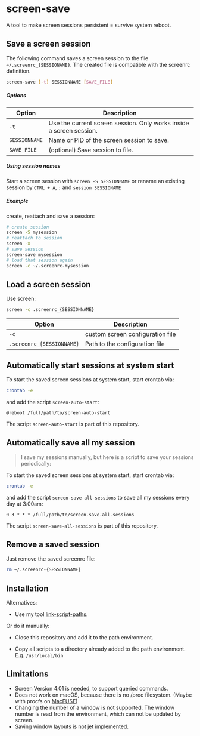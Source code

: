 # screen-save

A tool to make screen sessions persistent = survive system reboot.

## Save a screen session

The following command saves a screen session to the file `~/.screenrc_{SESSIONAME}`. The created file is compatible with the screenrc definition.

```sh
screen-save [-t] SESSIONNAME [SAVE_FILE]
```

##### Options
<table>
  <thead>
  <tr>
    <th>Option</th>
    <th>Description</th>
  </tr>
  </thead>
  <tbody>
  <tr>
    <td><code>-t</code></td>
    <td>Use the current screen session. Only works inside a screen session.</td>
  </tr>
  <tr>
    <td><code>SESSIONNAME</code></td>
    <td>Name or PID of the screen session to save.</td>
  </tr>
  <tr>
    <td><code>SAVE_FILE</code></td>
    <td>(optional) Save session to file.</td>
  </tr>
  </tbody>
</table>

##### Using session names
Start a screen session with <code>screen -S SESSIONNAME</code> or rename an existing session by <code>CTRL + A</code>, <code>:</code> and <code>session SESSIONAME</code>

##### Example

create, reattach and save a session:

```sh
# create session
screen -S mysession
# reattach to session
screen -x
# save session
screen-save mysession
# load that session again
screen -c ~/.screenrc-mysession
```

## Load a screen session

Use screen:

```sh
screen -c .screenrc_{SESSIONNAME}
```

<table>
  <thead>
  <tr>
    <th>Option</th>
    <th>Description</th>
  </tr>
  </thead>
  <tbody>
  <tr>
    <td><code>-c</code></td>
    <td>custom screen configuration file</td>
  </tr>
  <tr>
    <td><code>.screenrc_{SESSIONNAME}</code></td>
    <td>Path to the configuration file</td>
  </tr>
  </tbody>
</table>

## Automatically start sessions at system start

To start the saved screen sessions at system start, start crontab via:

```sh
crontab -e
```

and add the script `screen-auto-start`:

```cron
@reboot /full/path/to/screen-auto-start
```

The script `screen-auto-start` is part of this repository.

## Automatically save all my session

> I save my sessions manually, but here is a script to save your sessions periodically:

To start the saved screen sessions at system start, start crontab via:

```sh
crontab -e
```

and add the script `screen-save-all-sessions` to save all my sessions every day at 3:00am:

```cron
0 3 * * * /full/path/to/screen-save-all-sessions
```

The script `screen-save-all-sessions` is part of this repository.

## Remove a saved session
Just remove the saved screenrc file:

```sh
rm ~/.screenrc-{SESSIONNAME}
```

## Installation

Alternatives:

* Use my tool [link-script-paths](https://github.com/simonwalz/script-link-script-paths).

Or do it manually:

* Close this repository and add it to the path environment.

* Copy all scripts to a directory already added to the path environment. E.g. `/usr/local/bin`


## Limitations

* Screen Version 4.01 is needed, to support queried commands.
* Does not work on macOS, because there is no /proc filesystem. (Maybe with procfs on [MacFUSE](https://osxfuse.github.io/))
* Changing the number of a window is not supported. The window number is read from the environment, which can not be updated by screen.
* Saving window layouts is not jet implemented.
